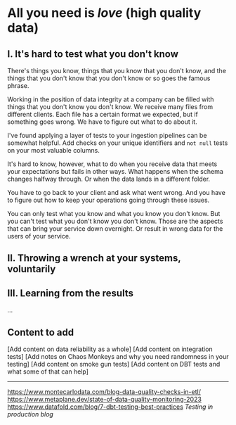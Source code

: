 # All you need is *love* (high quality data)

## I. It's hard to test what you don't know

There's things you know, things that you know that you don't know, and the things that you don't know that you don't know or so goes the famous phrase.

Working in the position of data integrity at a company can be filled with things that you don't know you don't know. We receive many files from different clients. Each file has a certain format we expected, but if something goes wrong. We have to figure out what to do about it.

I've found applying a layer of tests to your ingestion pipelines can be somewhat helpful. Add checks on your unique identifiers and `not null` tests on your most valuable columns. 

It's hard to know, however, what to do when you receive data that meets your expectations but fails in other ways. What happens when the schema changes halfway through. Or when the data lands in a different folder.

You have to go back to your client and ask what went wrong. And you have to figure out how to keep your operations going through these issues.

You can only test what you know and what you know you don't know. But you can't test what you don't know you don't know. Those are the aspects that can bring your service down overnight. Or result in wrong data for the users of your service.

## II. Throwing a wrench at your systems, voluntarily 

## III. Learning from the results


...

## Content to add
[Add content on data reliability as a whole]
[Add content on integration tests]
[Add notes on Chaos Monkeys and why you need randomness in your testing]
[Add content on smoke gun tests]
[Add content on DBT tests and what some of that can help]


___
https://www.montecarlodata.com/blog-data-quality-checks-in-etl/
https://www.metaplane.dev/state-of-data-quality-monitoring-2023
https://www.datafold.com/blog/7-dbt-testing-best-practices
*Testing in production blog*